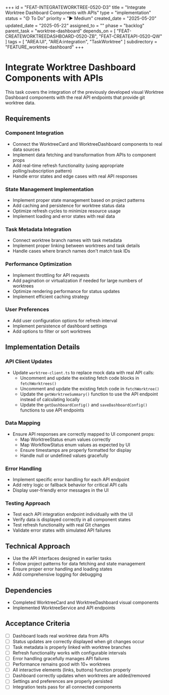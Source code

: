 +++
id = "FEAT-INTEGRATEWORKTREE-0520-D3"
title = "Integrate Worktree Dashboard Components with APIs"
type = "implementation"
status = "🟡 To Do"
priority = "▶️ Medium"
created_date = "2025-05-20"
updated_date = "2025-05-22"
assigned_to = ""
phase = "backlog"
parent_task = "worktree-dashboard"
depends_on = [
  "FEAT-CREATEWORKTREEDASHBOARD-0520-ZB",
  "FEAT-CREATEAPI-0520-QW"
]
tags = [ "AREA:UI", "AREA:integration", "TaskWorktree" ]
subdirectory = "FEATURE_worktree-dashboard"
+++

# Integrate Worktree Dashboard Components with APIs

This task covers the integration of the previously developed visual Worktree Dashboard components with the real API endpoints that provide git worktree data.

## Requirements

### Component Integration
- Connect the WorktreeCard and WorktreeDashboard components to real data sources
- Implement data fetching and transformation from APIs to component props
- Add real-time refresh functionality (using appropriate polling/subscription pattern)
- Handle error states and edge cases with real API responses

### State Management Implementation
- Implement proper state management based on project patterns
- Add caching and persistence for worktree status data
- Optimize refresh cycles to minimize resource usage
- Implement loading and error states with real data

### Task Metadata Integration
- Connect worktree branch names with task metadata
- Implement proper linking between worktrees and task details
- Handle cases where branch names don't match task IDs

### Performance Optimization
- Implement throttling for API requests
- Add pagination or virtualization if needed for large numbers of worktrees
- Optimize rendering performance for status updates
- Implement efficient caching strategy

### User Preferences
- Add user configuration options for refresh interval
- Implement persistence of dashboard settings
- Add options to filter or sort worktrees

## Implementation Details

### API Client Updates
- Update `worktree-client.ts` to replace mock data with real API calls:
  - Uncomment and update the existing fetch code blocks in `fetchWorktrees()`
  - Uncomment and update the existing fetch code in `fetchWorktree()`
  - Update the `getWorktreeSummary()` function to use the API endpoint instead of calculating locally
  - Update the `getDashboardConfig()` and `saveDashboardConfig()` functions to use API endpoints

### Data Mapping
- Ensure API responses are correctly mapped to UI component props:
  - Map WorktreeStatus enum values correctly
  - Map WorkflowStatus enum values as expected by UI
  - Ensure timestamps are properly formatted for display
  - Handle null or undefined values gracefully

### Error Handling
- Implement specific error handling for each API endpoint
- Add retry logic or fallback behavior for critical API calls
- Display user-friendly error messages in the UI

### Testing Approach
- Test each API integration endpoint individually with the UI
- Verify data is displayed correctly in all component states
- Test refresh functionality with real Git changes
- Validate error states with simulated API failures

## Technical Approach
- Use the API interfaces designed in earlier tasks
- Follow project patterns for data fetching and state management
- Ensure proper error handling and loading states
- Add comprehensive logging for debugging

## Dependencies
- Completed WorktreeCard and WorktreeDashboard visual components
- Implemented WorktreeService and API endpoints

## Acceptance Criteria
- [ ] Dashboard loads real worktree data from APIs
- [ ] Status updates are correctly displayed when git changes occur
- [ ] Task metadata is properly linked with worktree branches
- [ ] Refresh functionality works with configurable intervals
- [ ] Error handling gracefully manages API failures
- [ ] Performance remains good with 10+ worktrees
- [ ] All interactive elements (links, buttons) function properly
- [ ] Dashboard correctly updates when worktrees are added/removed
- [ ] Settings and preferences are properly persisted
- [ ] Integration tests pass for all connected components
